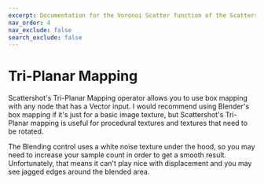 ```yaml
---
excerpt: Documentation for the Voronoi Scatter function of the Scattershot add-on for Blender.
nav_order: 4
nav_exclude: false
search_exclude: false
---
```


# Tri-Planar Mapping

Scattershot's Tri-Planar Mapping operator allows you to use box mapping with any node that has a Vector input. I would recommend using Blender's box mapping if it's just for a basic image texture, but Scattershot's Tri-Planar mapping is useful for procedural textures and textures that need to be rotated. 

The Blending control uses a white noise texture under the hood, so you may need to increase your sample count in order to get a smooth result. Unfortunately, that means it can't play nice with displacement and you may see jagged edges around the blended area. 